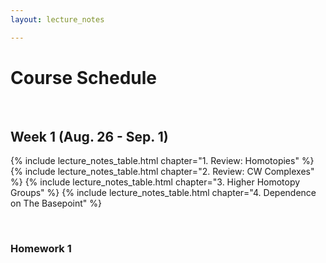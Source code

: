 ```yaml
---
layout: lecture_notes

---
```


# Course Schedule

<br/>

## Week 1 (Aug. 26 - Sep. 1)

{% include lecture_notes_table.html chapter="1. Review: Homotopies" %}
{% include lecture_notes_table.html chapter="2. Review: CW Complexes" %}
{% include lecture_notes_table.html chapter="3. Higher Homotopy Groups" %}
{% include lecture_notes_table.html chapter="4. Dependence on The Basepoint" %}



<br/>

### Homework 1



<br/>
<br/>
<br/>
<br/>
<br/>
<br/>